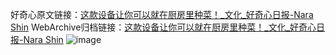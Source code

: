 好奇心原文链接：[这款设备让你可以就在厨房里种菜！_文化_好奇心日报-Nara Shin](https://www.qdaily.com/articles/8846.html)
WebArchive归档链接：[这款设备让你可以就在厨房里种菜！_文化_好奇心日报-Nara Shin](http://web.archive.org/web/20190623153545/https://www.qdaily.com/articles/8846.html)
![image](http://ww3.sinaimg.cn/large/007d5XDply1g3vdxuwbifj30u03687wh)